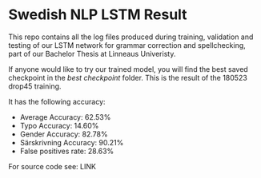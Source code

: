 # Swedish NLP LSTM Result

This repo contains all the log files produced during training, validation and testing of our LSTM network for grammar correction and spellchecking, part of our Bachelor Thesis
at Linneaus Univeristy.

If anyone would like to try our trained model, you will find the best saved checkpoint in the _best checkpoint_ folder. This is the result of the 180523 drop45 training.

It has the following accuracy:

* Average Accuracy: 62.53%
* Typo Accuracy: 14.60%
* Gender Accuracy: 82.78%
* Särskrivning Accuracy: 90.21%
* False positives rate: 28.63%

For source code see: LINK
